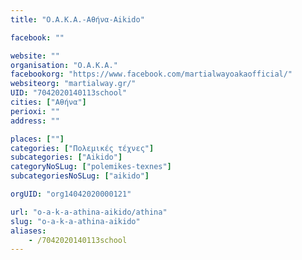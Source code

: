 ```yaml
---
title: "Ο.Α.Κ.Α.-Αθήνα-Aikido"

facebook: ""

website: ""
organisation: "Ο.Α.Κ.Α."
facebookorg: "https://www.facebook.com/martialwayoakaofficial/"
websiteorg: "martialway.gr/"
UID: "7042020140113school"
cities: ["Αθήνα"]
perioxi: ""
address: ""

places: [""]
categories: ["Πολεμικές τέχνες"]
subcategories: ["Aikido"]
categoryNoSLug: ["polemikes-texnes"]
subcategoriesNoSLug: ["aikido"]

orgUID: "org14042020000121"

url: "o-a-k-a-athina-aikido/athina"
slug: "o-a-k-a-athina-aikido"
aliases:
    - /7042020140113school
---
```





